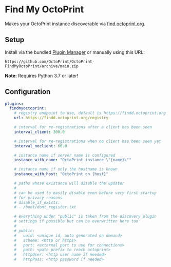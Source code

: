 # Find My OctoPrint

Makes your OctoPrint instance discoverable via [find.octoprint.org](http://find.octoprint.org).

## Setup

Install via the bundled [Plugin Manager](https://docs.octoprint.org/en/master/bundledplugins/pluginmanager.html)
or manually using this URL:

    https://github.com/OctoPrint/OctoPrint-FindMyOctoPrint/archive/main.zip

**Note:** Requires Python 3.7 or later!

## Configuration

``` yaml
plugins:
  findmyoctoprint:
    # registry endpoint to use, default is https://findd.octoprint.org (sic!)
    url: https://findd.octoprint.org/registry

    # interval for re-registrations after a client has been seen
    interval_client: 300.0

    # interval for re-registrations when no client has been seen yet
    interval_noclient: 60.0

    # instance name if server name is configured
    instance_with_name: "OctoPrint instance \"{name}\""

    # instance name if only the hostname is known
    instance_with_host: "OctoPrint on {host}"

    # paths whose existance will disable the updater
    #
    # can be used to easily disable even before very first startup
    # for privacy reasons
    # disable_if_exists:
    # - /boot/dont_register.txt

    # everything under "public" is taken from the discovery plugin
    # settings if possible but can be overwritten here too
    #
    # public:
    #   uuid: <unique id, auto generated on demand>
    #   scheme: <http or https>
    #   port: <external port to use for connections>
    #   path: <path prefix to reach octoprint>
    #   httpUser: <http user name if needed>
    #   httpPass: <http password if needed>
```
